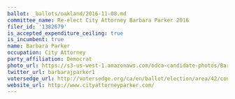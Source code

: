 ```yaml
---
ballot: _ballots/oakland/2016-11-08.md
committee_name: Re-elect City Attorney Barbara Parker 2016
filer_id: '1382679'
is_accepted_expenditure_ceiling: true
is_incumbent: true
name: Barbara Parker
occupation: City Attorney
party_affiliation: Democrat
photo_url: https://s3-us-west-1.amazonaws.com/odca-candidate-photos/Barbara-Parker.png
twitter_url: barbarajparker1
votersedge_url: http://votersedge.org/ca/en/ballot/election/area/42/contests/contest/13239/candidate/130764?&county=Alameda%20County&election_authority_id=1
website_url: http://www.cityattorneyparker.com/
---
```

